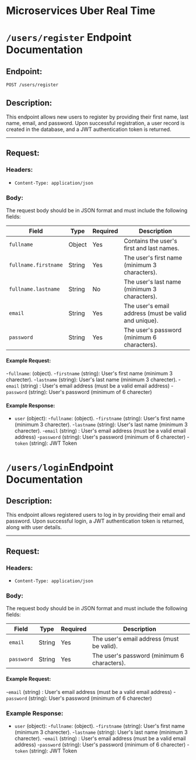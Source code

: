 # Microservices Uber Real Time

# `/users/register` Endpoint Documentation

## **Endpoint**:  
`POST /users/register`

## **Description**:
This endpoint allows new users to register by providing their first name, last name, email, and password. Upon successful registration, a user record is created in the database, and a JWT authentication token is returned.

---

## **Request**:
### **Headers**:
- `Content-Type: application/json`

### **Body**:
The request body should be in JSON format and must include the following fields:

| Field                | Type   | Required | Description                                     |
|----------------------|--------|----------|-------------------------------------------------|
| `fullname`           | Object | Yes      | Contains the user's first and last names.      |
| `fullname.firstname` | String | Yes      | The user's first name (minimum 3 characters).  |
| `fullname.lastname`  | String | No       | The user's last name (minimum 3 characters).   |
| `email`              | String | Yes      | The user's email address (must be valid and unique). |
| `password`           | String | Yes      | The user's password (minimum 6 characters).    |

#### **Example Request**:
 -`fullname`: (object).
        -`firstname` (string): User's first name (minimum 3 charecter).
        -`lastname` (string): User's last name (minimum 3 charecter).
    -`email` (string) : User's email address (must be a valid email address)
    -`password` (string): User's password (minimum of 6 charecter)

#### **Example Response**:
- `user` (object):
    -`fullname`: (object).
        -`firstname` (string): User's first name (minimum 3 charecter).
        -`lastname` (string): User's last name (minimum 3 charecter).
    -`email` (string) : User's email address (must be a valid email address)
    -`password` (string): User's password (minimum of 6 charecter)
    -`token` (string): JWT Token

# `/users/login`Endpoint Documentation

## **Description**:
This endpoint allows registered users to log in by providing their email and password. Upon successful login, a JWT authentication token is returned, along with user details.

---

## **Request**:
### **Headers**:
- `Content-Type: application/json`

### **Body**:
The request body should be in JSON format and must include the following fields:

| Field     | Type   | Required | Description                                   |
|-----------|--------|----------|-----------------------------------------------|
| `email`   | String | Yes      | The user's email address (must be valid).    |
| `password`| String | Yes      | The user's password (minimum 6 characters).  |

#### **Example Request**:
 -`email` (string) : User's email address (must be a valid email address)
-`password` (string): User's password (minimum of 6 charecter)

### **Example Response**:
- `user` (object):
    -`fullname`: (object).
        -`firstname` (string): User's first name (minimum 3 charecter).
        -`lastname` (string): User's last name (minimum 3 charecter).
    -`email` (string) : User's email address (must be a valid email address)
    -`password` (string): User's password (minimum of 6 charecter)
    -`token` (string): JWT Token